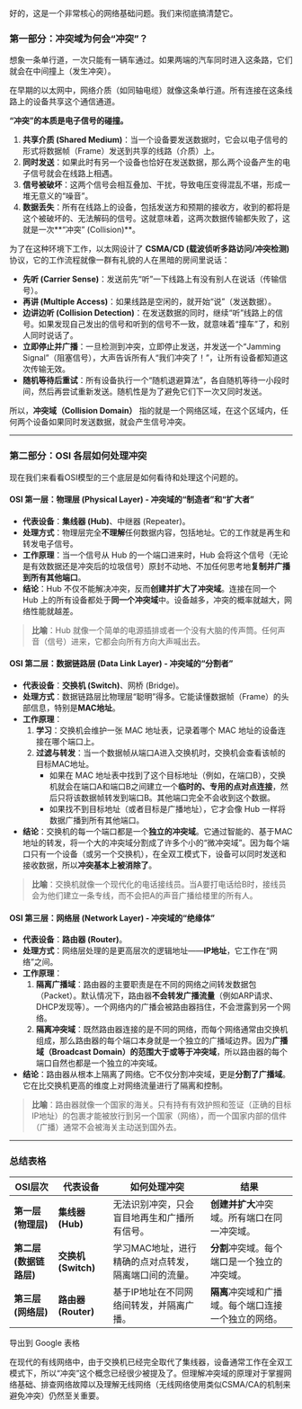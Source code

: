 好的，这是一个非常核心的网络基础问题。我们来彻底搞清楚它。



### 第一部分：冲突域为何会“冲突”？



想象一条单行道，一次只能有一辆车通过。如果两端的汽车同时进入这条路，它们就会在中间撞上（发生冲突）。

在早期的以太网中，网络介质（如同轴电缆）就像这条单行道。所有连接在这条线路上的设备共享这个通信通道。

**“冲突”的本质是电子信号的碰撞。**

1. **共享介质 (Shared Medium)**：当一个设备要发送数据时，它会以电子信号的形式将数据帧（Frame）发送到共享的线路（介质）上。
2. **同时发送**：如果此时有另一个设备也恰好在发送数据，那么两个设备产生的电子信号就会在线路上相遇。
3. **信号被破坏**：这两个信号会相互叠加、干扰，导致电压变得混乱不堪，形成一堆无意义的“噪音”。
4. **数据丢失**：所有在线路上的设备，包括发送方和预期的接收方，收到的都将是这个被破坏的、无法解码的信号。这就意味着，这两次数据传输都失败了，这就是一次**“冲突” (Collision)**。

为了在这种环境下工作，以太网设计了 **CSMA/CD (载波侦听多路访问/冲突检测)** 协议，它的工作流程就像一群有礼貌的人在黑暗的房间里说话：

- **先听 (Carrier Sense)**：发送前先“听”一下线路上有没有别人在说话（传输信号）。
- **再讲 (Multiple Access)**：如果线路是空闲的，就开始“说”（发送数据）。
- **边讲边听 (Collision Detection)**：在发送数据的同时，继续“听”线路上的信号。如果发现自己发出的信号和听到的信号不一致，就意味着“撞车”了，和别人同时说话了。
- **立即停止并广播**：一旦检测到冲突，立即停止发送，并发送一个“Jamming Signal”（阻塞信号），大声告诉所有人“我们冲突了！”，让所有设备都知道这次传输无效。
- **随机等待后重试**：所有设备执行一个“随机退避算法”，各自随机等待一小段时间，然后再尝试重新发送。随机性是为了避免它们下一次又同时发送。

所以，**冲突域（Collision Domain）** 指的就是一个网络区域，在这个区域内，任何两个设备如果同时发送数据，就会产生信号冲突。

------



### 第二部分：OSI 各层如何处理冲突



现在我们来看看OSI模型的三个底层是如何看待和处理这个问题的。



#### OSI 第一层：物理层 (Physical Layer) - 冲突域的“制造者”和“扩大者”



- **代表设备**：**集线器 (Hub)**、中继器 (Repeater)。
- **处理方式**：物理层完全**不理解**任何数据内容，包括地址。它的工作就是再生和转发电子信号。
- **工作原理**：当一个信号从 Hub 的一个端口进来时，Hub 会将这个信号（无论是有效数据还是冲突后的垃圾信号）原封不动地、不加任何思考地**复制并广播到所有其他端口**。
- **结论**：Hub 不仅不能解决冲突，反而**创建并扩大了冲突域**。连接在同一个 Hub 上的所有设备都处于**同一个冲突域**中。设备越多，冲突的概率就越大，网络性能就越差。

> **比喻**：Hub 就像一个简单的电源插排或者一个没有大脑的传声筒。任何声音（信号）进来，它都会向所有方向大声喊出去。



#### OSI 第二层：数据链路层 (Data Link Layer) - 冲突域的“分割者”



- **代表设备**：**交换机 (Switch)**、网桥 (Bridge)。
- **处理方式**：数据链路层比物理层“聪明”得多。它能读懂数据帧（Frame）的头部信息，特别是**MAC地址**。
- **工作原理**：
  1. **学习**：交换机会维护一张 MAC 地址表，记录着哪个 MAC 地址的设备连接在哪个端口上。
  2. **过滤与转发**：当一个数据帧从端口A进入交换机时，交换机会查看该帧的目标MAC地址。
     - 如果在 MAC 地址表中找到了这个目标地址（例如，在端口B），交换机就会在端口A和端口B之间建立一个**临时的、专用的点对点连接**，然后只将该数据帧转发到端口B。其他端口完全不会收到这个数据。
     - 如果找不到目标地址（或者目标是广播地址），它才会像 Hub 一样将数据广播到所有其他端口。
- **结论**：交换机的每一个端口都是一个**独立的冲突域**。它通过智能的、基于MAC地址的转发，将一个大的冲突域分割成了许多个小的“微冲突域”。因为每个端口只有一个设备（或另一个交换机），在全双工模式下，设备可以同时发送和接收数据，所以**冲突基本上被消除了**。

> **比喻**：交换机就像一个现代化的电话接线员。当A要打电话给B时，接线员会为他们建立一条专线，而不会把A的声音广播给楼里的所有人。



#### OSI 第三层：网络层 (Network Layer) - 冲突域的“绝缘体”



- **代表设备**：**路由器 (Router)**。
- **处理方式**：网络层处理的是更高层次的逻辑地址——**IP地址**，它工作在“网络”之间。
- **工作原理**：
  1. **隔离广播域**：路由器的主要职责是在不同的网络之间转发数据包（Packet）。默认情况下，路由器**不会转发广播流量**（例如ARP请求、DHCP发现等）。一个网络内的广播会被路由器挡住，不会泄露到另一个网络。
  2. **隔离冲突域**：既然路由器连接的是不同的网络，而每个网络通常由交换机组成，那么路由器的每个端口本身就是一个独立的广播域边界。因为**广播域（Broadcast Domain）的范围大于或等于冲突域**，所以路由器的每个端口自然也都是一个独立的冲突域。
- **结论**：路由器从根本上隔离了网络。它不仅分割冲突域，更是**分割了广播域**。它在比交换机更高的维度上对网络流量进行了隔离和控制。

> **比喻**：路由器就像一个国家的海关。只有持有有效护照和签证（正确的目标IP地址）的包裹才能被放行到另一个国家（网络），而一个国家内部的信件（广播）通常不会被海关主动送到国外去。

------



### 总结表格



| OSI层次                 | 代表设备            | 如何处理冲突                                          | 结果                                                 |
| ----------------------- | ------------------- | ----------------------------------------------------- | ---------------------------------------------------- |
| **第一层 (物理层)**     | **集线器 (Hub)**    | 无法识别冲突，只会盲目地再生和广播所有信号。          | **创建并扩大**冲突域。所有端口在同一冲突域。         |
| **第二层 (数据链路层)** | **交换机 (Switch)** | 学习MAC地址，进行精确的点对点转发，隔离端口间的流量。 | **分割**冲突域。每个端口是一个独立的冲突域。         |
| **第三层 (网络层)**     | **路由器 (Router)** | 基于IP地址在不同网络间转发，并隔离广播。              | **隔离**冲突域和广播域。每个端口连接一个独立的网络。 |

导出到 Google 表格

在现代的有线网络中，由于交换机已经完全取代了集线器，设备通常工作在全双工模式下，所以“冲突”这个概念已经很少被提及了。但理解冲突域的原理对于掌握网络基础、排查网络故障以及理解无线网络（无线网络使用类似CSMA/CA的机制来避免冲突）仍然至关重要。